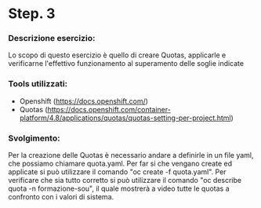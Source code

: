 
# Step. 3
### Descrizione esercizio:

Lo scopo di questo esercizio è quello di creare Quotas, applicarle e verificarne l'effettivo funzionamento al superamento delle soglie indicate
### Tools utilizzati:

- Openshift (https://docs.openshift.com/)
- Quotas (https://docs.openshift.com/container-platform/4.8/applications/quotas/quotas-setting-per-project.html)
### Svolgimento:

Per la creazione delle Quotas è necessario andare a definirle in un file yaml, che possiamo chiamare quota.yaml.
Per far si che vengano create ed applicate si può utilizzare il comando "oc create -f quota.yaml". 
Per verificare che sia tutto corretto si può utilizzare il comando "oc describe quota -n formazione-sou", il quale mostrerà a video tutte le quotas a confronto con i valori di sistema.
